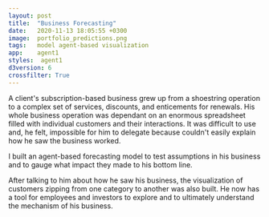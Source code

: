 ```yaml
---
layout: post
title:  "Business Forecasting"
date:   2020-11-13 18:05:55 +0300
image:  portfolio_predictions.png
tags:   model agent-based visualization
app:    agent1
styles:  agent1
d3version: 6
crossfilter: True
---
```


A client's subscription-based business grew up from a shoestring operation to a complex set of services, discounts, and enticements for renewals.
His whole business operation was dependant on an enormous spreadsheet filled with individual customers and their interactions.
It was difficult to use and, he felt, impossible for him to delegate because couldn't easily explain how he saw the business worked.
                
I built an agent-based forecasting model to test assumptions in his business and to gauge what impact they made to his bottom line.

After talking to him about how he saw his business, the visualization of customers zipping from one category to another was also built.
He now has a tool for employees and investors to explore and to ultimately understand the mechanism of his business.
  
